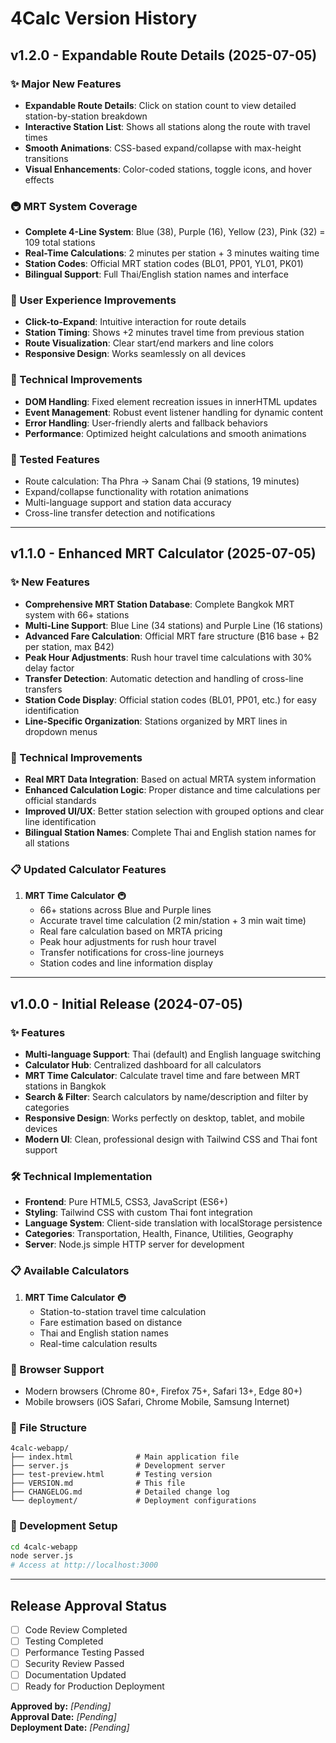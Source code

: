 # 4Calc Version History

## v1.2.0 - Expandable Route Details (2025-07-05)

### ✨ Major New Features
- **Expandable Route Details**: Click on station count to view detailed station-by-station breakdown
- **Interactive Station List**: Shows all stations along the route with travel times
- **Smooth Animations**: CSS-based expand/collapse with max-height transitions
- **Visual Enhancements**: Color-coded stations, toggle icons, and hover effects

### 🚇 MRT System Coverage
- **Complete 4-Line System**: Blue (38), Purple (16), Yellow (23), Pink (32) = 109 total stations
- **Real-Time Calculations**: 2 minutes per station + 3 minutes waiting time
- **Station Codes**: Official MRT station codes (BL01, PP01, YL01, PK01)
- **Bilingual Support**: Full Thai/English station names and interface

### 🎨 User Experience Improvements
- **Click-to-Expand**: Intuitive interaction for route details
- **Station Timing**: Shows +2 minutes travel time from previous station
- **Route Visualization**: Clear start/end markers and line colors
- **Responsive Design**: Works seamlessly on all devices

### 🔧 Technical Improvements
- **DOM Handling**: Fixed element recreation issues in innerHTML updates
- **Event Management**: Robust event listener handling for dynamic content
- **Error Handling**: User-friendly alerts and fallback behaviors
- **Performance**: Optimized height calculations and smooth animations

### 🧪 Tested Features
- Route calculation: Tha Phra → Sanam Chai (9 stations, 19 minutes)
- Expand/collapse functionality with rotation animations
- Multi-language support and station data accuracy
- Cross-line transfer detection and notifications

---

## v1.1.0 - Enhanced MRT Calculator (2025-07-05)

### ✨ New Features
- **Comprehensive MRT Station Database**: Complete Bangkok MRT system with 66+ stations
- **Multi-Line Support**: Blue Line (34 stations) and Purple Line (16 stations)
- **Advanced Fare Calculation**: Official MRT fare structure (₿16 base + ₿2 per station, max ₿42)
- **Peak Hour Adjustments**: Rush hour travel time calculations with 30% delay factor
- **Transfer Detection**: Automatic detection and handling of cross-line transfers
- **Station Code Display**: Official station codes (BL01, PP01, etc.) for easy identification
- **Line-Specific Organization**: Stations organized by MRT lines in dropdown menus

### 🔧 Technical Improvements
- **Real MRT Data Integration**: Based on actual MRTA system information
- **Enhanced Calculation Logic**: Proper distance and time calculations per official standards
- **Improved UI/UX**: Better station selection with grouped options and clear line identification
- **Bilingual Station Names**: Complete Thai and English station names for all stations

### 📋 Updated Calculator Features
1. **MRT Time Calculator** 🚇
   - 66+ stations across Blue and Purple lines
   - Accurate travel time calculation (2 min/station + 3 min wait time)
   - Real fare calculation based on MRTA pricing
   - Peak hour adjustments for rush hour travel
   - Transfer notifications for cross-line journeys
   - Station codes and line information display

---

## v1.0.0 - Initial Release (2024-07-05)

### ✨ Features
- **Multi-language Support**: Thai (default) and English language switching
- **Calculator Hub**: Centralized dashboard for all calculators
- **MRT Time Calculator**: Calculate travel time and fare between MRT stations in Bangkok
- **Search & Filter**: Search calculators by name/description and filter by categories
- **Responsive Design**: Works perfectly on desktop, tablet, and mobile devices
- **Modern UI**: Clean, professional design with Tailwind CSS and Thai font support

### 🛠️ Technical Implementation
- **Frontend**: Pure HTML5, CSS3, JavaScript (ES6+)
- **Styling**: Tailwind CSS with custom Thai font integration
- **Language System**: Client-side translation with localStorage persistence
- **Categories**: Transportation, Health, Finance, Utilities, Geography
- **Server**: Node.js simple HTTP server for development

### 📋 Available Calculators
1. **MRT Time Calculator** 🚇
   - Station-to-station travel time calculation
   - Fare estimation based on distance
   - Thai and English station names
   - Real-time calculation results

### 🎯 Browser Support
- Modern browsers (Chrome 80+, Firefox 75+, Safari 13+, Edge 80+)
- Mobile browsers (iOS Safari, Chrome Mobile, Samsung Internet)

### 📁 File Structure
```
4calc-webapp/
├── index.html              # Main application file
├── server.js               # Development server
├── test-preview.html       # Testing version
├── VERSION.md              # This file
├── CHANGELOG.md            # Detailed change log
└── deployment/             # Deployment configurations
```

### 🔧 Development Setup
```bash
cd 4calc-webapp
node server.js
# Access at http://localhost:3000
```

---

## Release Approval Status
- [ ] Code Review Completed
- [ ] Testing Completed
- [ ] Performance Testing Passed
- [ ] Security Review Passed
- [ ] Documentation Updated
- [ ] Ready for Production Deployment

**Approved by:** _[Pending]_  
**Approval Date:** _[Pending]_  
**Deployment Date:** _[Pending]_